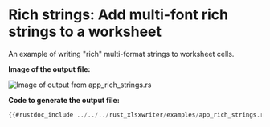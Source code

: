 # Rich strings: Add multi-font rich strings to a worksheet

An example of writing "rich" multi-format strings to worksheet cells.

**Image of the output file:**

![Image of output from app_rich_strings.rs](../../images/app_rich_strings.png)

**Code to generate the output file:**

```rust
{{#rustdoc_include ../../../rust_xlsxwriter/examples/app_rich_strings.rs:8:}}
```